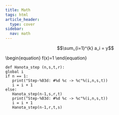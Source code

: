 ```yaml
---
title: Math
tags: html
article_header:
  type: cover
sidebar:
  nav: math
---
```


$$\sum_{i=1}^{k} a_i = y$$

\begin{equation}
    f(x)=1
\end{equation}

```
def Hanota_step (n,s,t,r):
global i
if n == 1:
   print("Step-%03d: #%d %c -> %c"%(i,n,s,t))
   i = i + 1
else:
   Hanota_step(n-1,s,r,t)
   print("Step-%03d: #%d %c -> %c"%(i,n,s,t))
   i = i + 1
   Hanota_step(n-1,r,t,s)
```


